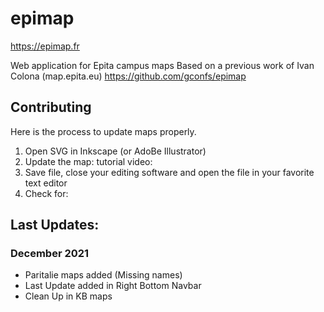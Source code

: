 # epimap
https://epimap.fr

Web application for Epita campus maps
Based on a previous work of Ivan Colona (map.epita.eu) https://github.com/gconfs/epimap

## Contributing
Here is the process to update maps properly.

1. Open SVG in Inkscape (or AdoBe Illustrator)
2. Update the map: tutorial video: 
3. Save file, close your editing software and open the file in your favorite text editor
4. Check for:

## Last Updates:

### December 2021
- Paritalie maps added (Missing names)
- Last Update added in Right Bottom Navbar
- Clean Up in KB maps